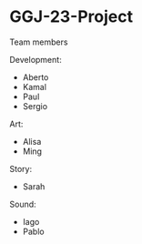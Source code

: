 # GGJ-23-Project
Team members

Development:
- Aberto
- Kamal
- Paul
- Sergio

Art:
- Alisa
- Ming

Story:
- Sarah

Sound:
- Iago
- Pablo

